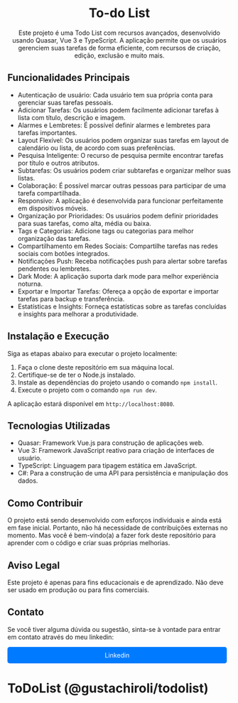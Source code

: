 <h1 align="center">To-do List</h1>

<p align="center">Este projeto é uma Todo List com recursos avançados, desenvolvido usando Quasar, Vue 3 e TypeScript. A aplicação permite que os usuários gerenciem suas tarefas de forma eficiente, com recursos de criação, edição, exclusão e muito mais.</p>

## Funcionalidades Principais

- Autenticação de usuário: Cada usuário tem sua própria conta para gerenciar suas tarefas pessoais.
- Adicionar Tarefas: Os usuários podem facilmente adicionar tarefas à lista com título, descrição e imagem.
- Alarmes e Lembretes: É possível definir alarmes e lembretes para tarefas importantes.
- Layout Flexível: Os usuários podem organizar suas tarefas em layout de calendário ou lista, de acordo com suas preferências.
- Pesquisa Inteligente: O recurso de pesquisa permite encontrar tarefas por título e outros atributos.
- Subtarefas: Os usuários podem criar subtarefas e organizar melhor suas listas.
- Colaboração: É possível marcar outras pessoas para participar de uma tarefa compartilhada.
- Responsivo: A aplicação é desenvolvida para funcionar perfeitamente em dispositivos móveis.
- Organização por Prioridades: Os usuários podem definir prioridades para suas tarefas, como alta, média ou baixa.
- Tags e Categorias: Adicione tags ou categorias para melhor organização das tarefas.
- Compartilhamento em Redes Sociais: Compartilhe tarefas nas redes sociais com botões integrados.
- Notificações Push: Receba notificações push para alertar sobre tarefas pendentes ou lembretes.
- Dark Mode: A aplicação suporta dark mode para melhor experiência noturna.
- Exportar e Importar Tarefas: Ofereça a opção de exportar e importar tarefas para backup e transferência.
- Estatísticas e Insights: Forneça estatísticas sobre as tarefas concluídas e insights para melhorar a produtividade.

## Instalação e Execução

Siga as etapas abaixo para executar o projeto localmente:

1. Faça o clone deste repositório em sua máquina local.
2. Certifique-se de ter o Node.js instalado.
3. Instale as dependências do projeto usando o comando `npm install`.
4. Execute o projeto com o comando `npm run dev`.

A aplicação estará disponível em `http://localhost:8080`.

## Tecnologias Utilizadas

- Quasar: Framework Vue.js para construção de aplicações web.
- Vue 3: Framework JavaScript reativo para criação de interfaces de usuário.
- TypeScript: Linguagem para tipagem estática em JavaScript.
- C#: Para a construção de uma API para persistência e manipulação dos dados.

## Como Contribuir

O projeto está sendo desenvolvido com esforços individuais e ainda está em fase inicial. Portanto, não há necessidade de contribuições externas no momento. Mas você é bem-vindo(a) a fazer fork deste repositório para aprender com o código e criar suas próprias melhorias.

## Aviso Legal

Este projeto é apenas para fins educacionais e de aprendizado. Não deve ser usado em produção ou para fins comerciais.

## Contato

Se você tiver alguma dúvida ou sugestão, sinta-se à vontade para entrar em contato através do meu linkedin:

<p align="center" style="background-color: #007bff; color: white; padding: 10px 20px; text-decoration: none; border-radius: 5px; margin-right: 10px;>
  <a href="https://www.linkedin.com/in/gustavo-da-silva-chiroli-7788ba212">Linkedin</a>
</p>

# ToDoList (@gustachiroli/todolist)
